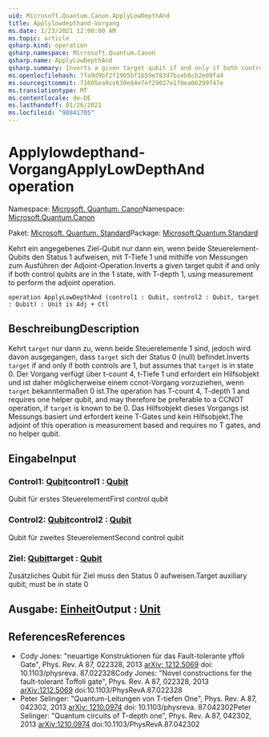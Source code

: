 ```yaml
---
uid: Microsoft.Quantum.Canon.ApplyLowDepthAnd
title: Applylowdepthand-Vorgang
ms.date: 1/23/2021 12:00:00 AM
ms.topic: article
qsharp.kind: operation
qsharp.namespace: Microsoft.Quantum.Canon
qsharp.name: ApplyLowDepthAnd
qsharp.summary: Inverts a given target qubit if and only if both control qubits are in the 1 state, with T-depth 1, using measurement to perform the adjoint operation.
ms.openlocfilehash: 7fa9d9bf2f1905bf1b59e783d7bceb8cb2e09fa4
ms.sourcegitcommit: 71605ea9cc630e84e7ef29027e1f0ea06299747e
ms.translationtype: MT
ms.contentlocale: de-DE
ms.lasthandoff: 01/26/2021
ms.locfileid: "98841705"
---
```

# <a name="applylowdepthand-operation"></a><span data-ttu-id="180c2-102">Applylowdepthand-Vorgang</span><span class="sxs-lookup"><span data-stu-id="180c2-102">ApplyLowDepthAnd operation</span></span>

<span data-ttu-id="180c2-103">Namespace: [Microsoft. Quantum. Canon](xref:Microsoft.Quantum.Canon)</span><span class="sxs-lookup"><span data-stu-id="180c2-103">Namespace: [Microsoft.Quantum.Canon](xref:Microsoft.Quantum.Canon)</span></span>

<span data-ttu-id="180c2-104">Paket: [Microsoft. Quantum. Standard](https://nuget.org/packages/Microsoft.Quantum.Standard)</span><span class="sxs-lookup"><span data-stu-id="180c2-104">Package: [Microsoft.Quantum.Standard](https://nuget.org/packages/Microsoft.Quantum.Standard)</span></span>


<span data-ttu-id="180c2-105">Kehrt ein angegebenes Ziel-Qubit nur dann ein, wenn beide Steuerelement-Qubits den Status 1 aufweisen, mit T-Tiefe 1 und mithilfe von Messungen zum Ausführen der Adjoint-Operation.</span><span class="sxs-lookup"><span data-stu-id="180c2-105">Inverts a given target qubit if and only if both control qubits are in the 1 state, with T-depth 1, using measurement to perform the adjoint operation.</span></span>

```qsharp
operation ApplyLowDepthAnd (control1 : Qubit, control2 : Qubit, target : Qubit) : Unit is Adj + Ctl
```


## <a name="description"></a><span data-ttu-id="180c2-106">Beschreibung</span><span class="sxs-lookup"><span data-stu-id="180c2-106">Description</span></span>

<span data-ttu-id="180c2-107">Kehrt `target` nur dann zu, wenn beide Steuerelemente 1 sind, jedoch wird davon ausgegangen, dass `target` sich der Status 0 (null) befindet.</span><span class="sxs-lookup"><span data-stu-id="180c2-107">Inverts `target` if and only if both controls are 1, but assumes that `target` is in state 0.</span></span>  <span data-ttu-id="180c2-108">Der Vorgang verfügt über t-count 4, t-Tiefe 1 und erfordert ein Hilfsobjekt und ist daher möglicherweise einem ccnot-Vorgang vorzuziehen, wenn `target` bekanntermaßen 0 ist.</span><span class="sxs-lookup"><span data-stu-id="180c2-108">The operation has T-count 4, T-depth 1 and requires one helper qubit, and may therefore be preferable to a CCNOT operation, if `target` is known to be 0.</span></span>  <span data-ttu-id="180c2-109">Das Hilfsobjekt dieses Vorgangs ist Messungs basiert und erfordert keine T-Gates und kein Hilfsobjekt.</span><span class="sxs-lookup"><span data-stu-id="180c2-109">The adjoint of this operation is measurement based and requires no T gates, and no helper qubit.</span></span>

## <a name="input"></a><span data-ttu-id="180c2-110">Eingabe</span><span class="sxs-lookup"><span data-stu-id="180c2-110">Input</span></span>

### <a name="control1--qubit"></a><span data-ttu-id="180c2-111">Control1: [Qubit](xref:microsoft.quantum.lang-ref.qubit)</span><span class="sxs-lookup"><span data-stu-id="180c2-111">control1 : [Qubit](xref:microsoft.quantum.lang-ref.qubit)</span></span>

<span data-ttu-id="180c2-112">Qubit für erstes Steuerelement</span><span class="sxs-lookup"><span data-stu-id="180c2-112">First control qubit</span></span>


### <a name="control2--qubit"></a><span data-ttu-id="180c2-113">Control2: [Qubit](xref:microsoft.quantum.lang-ref.qubit)</span><span class="sxs-lookup"><span data-stu-id="180c2-113">control2 : [Qubit](xref:microsoft.quantum.lang-ref.qubit)</span></span>

<span data-ttu-id="180c2-114">Qubit für zweites Steuerelement</span><span class="sxs-lookup"><span data-stu-id="180c2-114">Second control qubit</span></span>


### <a name="target--qubit"></a><span data-ttu-id="180c2-115">Ziel: [Qubit](xref:microsoft.quantum.lang-ref.qubit)</span><span class="sxs-lookup"><span data-stu-id="180c2-115">target : [Qubit](xref:microsoft.quantum.lang-ref.qubit)</span></span>

<span data-ttu-id="180c2-116">Zusätzliches Qubit für Ziel muss den Status 0 aufweisen.</span><span class="sxs-lookup"><span data-stu-id="180c2-116">Target auxiliary qubit; must be in state 0</span></span>



## <a name="output--unit"></a><span data-ttu-id="180c2-117">Ausgabe: [Einheit](xref:microsoft.quantum.lang-ref.unit)</span><span class="sxs-lookup"><span data-stu-id="180c2-117">Output : [Unit](xref:microsoft.quantum.lang-ref.unit)</span></span>



## <a name="references"></a><span data-ttu-id="180c2-118">References</span><span class="sxs-lookup"><span data-stu-id="180c2-118">References</span></span>

- <span data-ttu-id="180c2-119">Cody Jones: "neuartige Konstruktionen für das Fault-tolerante yffoli Gate", Phys. Rev. A 87, 022328, 2013 [arXiv: 1212.5069](https://arxiv.org/abs/1212.5069) doi: 10.1103/physreva. 87.022328</span><span class="sxs-lookup"><span data-stu-id="180c2-119">Cody Jones: "Novel constructions for the fault-tolerant Toffoli gate", Phys. Rev. A 87, 022328, 2013 [arXiv:1212.5069](https://arxiv.org/abs/1212.5069) doi:10.1103/PhysRevA.87.022328</span></span>
- <span data-ttu-id="180c2-120">Peter Selinger: "Quantum-Leitungen von T-tiefen One", Phys. Rev. A 87, 042302, 2013 [arXiv: 1210.0974](https://arxiv.org/abs/1210.0974) doi: 10.1103/physreva. 87.042302</span><span class="sxs-lookup"><span data-stu-id="180c2-120">Peter Selinger: "Quantum circuits of T-depth one", Phys. Rev. A 87, 042302, 2013 [arXiv:1210.0974](https://arxiv.org/abs/1210.0974) doi:10.1103/PhysRevA.87.042302</span></span>